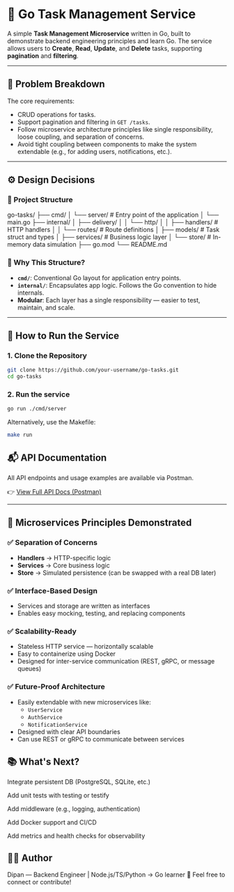 # 🧰 Go Task Management Service

A simple **Task Management Microservice** written in Go, built to demonstrate backend engineering principles and learn Go. The service allows users to **Create**, **Read**, **Update**, and **Delete** tasks, supporting **pagination** and **filtering**.

---

## 📌 Problem Breakdown

The core requirements:

- CRUD operations for tasks.
- Support pagination and filtering in `GET /tasks`.
- Follow microservice architecture principles like single responsibility, loose coupling, and separation of concerns.
- Avoid tight coupling between components to make the system extendable (e.g., for adding users, notifications, etc.).

---

## ⚙️ Design Decisions

### 📁 Project Structure

go-tasks/
├── cmd/
│ └── server/ # Entry point of the application
│ └── main.go
├── internal/
│ ├── delivery/
│ │ └── http/
│ │ ├── handlers/ # HTTP handlers
│ │ └── routes/ # Route definitions
│ ├── models/ # Task struct and types
│ ├── services/ # Business logic layer
│ └── store/ # In-memory data simulation
├── go.mod
└── README.md

### 🤔 Why This Structure?

- **`cmd/`**: Conventional Go layout for application entry points.
- **`internal/`**: Encapsulates app logic. Follows the Go convention to hide internals.
- **Modular**: Each layer has a single responsibility — easier to test, maintain, and scale.

---

## 🚀 How to Run the Service

### 1. Clone the Repository

```bash
git clone https://github.com/your-username/go-tasks.git
cd go-tasks
```

### 2. Run the service
```bash
go run ./cmd/server
```
Alternatively, use the Makefile:
```bash
make run
```

## 📬 API Documentation

All API endpoints and usage examples are available via Postman.

👉 [View Full API Docs (Postman)]([https://documenter.getpostman.com/view/your-doc-id](https://documenter.getpostman.com/view/13360065/2sB2qWFimy))

---

## 🧩 Microservices Principles Demonstrated

### ✅ Separation of Concerns

- **Handlers** → HTTP-specific logic  
- **Services** → Core business logic  
- **Store** → Simulated persistence (can be swapped with a real DB later)

### ✅ Interface-Based Design

- Services and storage are written as interfaces  
- Enables easy mocking, testing, and replacing components  

### ✅ Scalability-Ready

- Stateless HTTP service — horizontally scalable  
- Easy to containerize using Docker  
- Designed for inter-service communication (REST, gRPC, or message queues)

### ✅ Future-Proof Architecture

- Easily extendable with new microservices like:
  - `UserService`
  - `AuthService`
  - `NotificationService`
- Designed with clear API boundaries  
- Can use REST or gRPC to communicate between services


## 📚 What's Next?
Integrate persistent DB (PostgreSQL, SQLite, etc.)

Add unit tests with testing or testify

Add middleware (e.g., logging, authentication)

Add Docker support and CI/CD

Add metrics and health checks for observability


## 👨‍💻 Author
Dipan — Backend Engineer | Node.js/TS/Python → Go learner 🐹
Feel free to connect or contribute!
